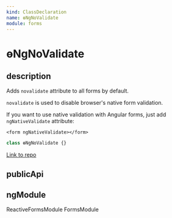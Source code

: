 ```yaml
---
kind: ClassDeclaration
name: ɵNgNoValidate
module: forms
---
```


# ɵNgNoValidate

## description

Adds `novalidate` attribute to all forms by default.

`novalidate` is used to disable browser's native form validation.

If you want to use native validation with Angular forms, just add `ngNativeValidate` attribute:

```
<form ngNativeValidate></form>
```

```ts
class ɵNgNoValidate {}
```

[Link to repo](https://github.com/timdeschryver/angular/blob/master/packages/forms/src/directives/ng_no_validate_directive.ts#L28-L33)

## publicApi

## ngModule

ReactiveFormsModule
FormsModule
